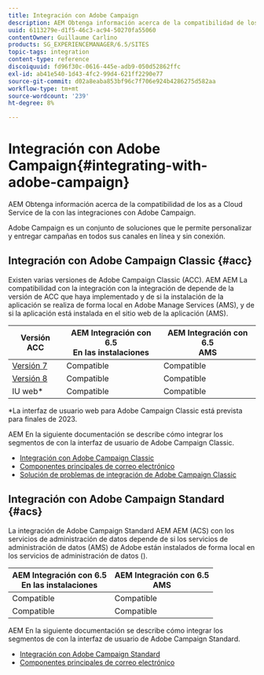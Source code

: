 ```yaml
---
title: Integración con Adobe Campaign
description: AEM Obtenga información acerca de la compatibilidad de los as a Cloud Service de la con las integraciones con Adobe Campaign.
uuid: 6113279e-d1f5-46c3-ac94-50270fa55060
contentOwner: Guillaume Carlino
products: SG_EXPERIENCEMANAGER/6.5/SITES
topic-tags: integration
content-type: reference
discoiquuid: fd96f30c-0616-445e-adb9-050d52862ffc
exl-id: ab41e540-1d43-4fc2-99d4-621ff2290e77
source-git-commit: d02a8eaba853bf96c7f706e924b4286275d582aa
workflow-type: tm+mt
source-wordcount: '239'
ht-degree: 8%

---
```



# Integración con Adobe Campaign{#integrating-with-adobe-campaign}

AEM Obtenga información acerca de la compatibilidad de los as a Cloud Service de la con las integraciones con Adobe Campaign.

Adobe Campaign es un conjunto de soluciones que le permite personalizar y entregar campañas en todos sus canales en línea y sin conexión.

## Integración con Adobe Campaign Classic {#acc}

Existen varias versiones de Adobe Campaign Classic (ACC). AEM AEM La compatibilidad con la integración con la integración de depende de la versión de ACC que haya implementado y de si la instalación de la aplicación se realiza de forma local en Adobe Manage Services (AMS), y de si la aplicación está instalada en el sitio web de la aplicación (AMS).

| Versión ACC | AEM Integración con 6.5 <br>En las instalaciones | AEM Integración con 6.5<br>AMS |
|---|---|---|
| [Versión 7](https://experienceleague.adobe.com/docs/campaign-classic.html) | Compatible | Compatible  |
| [Versión 8](https://experienceleague.adobe.com/docs/campaign-v8.html) | Compatible | Compatible  |
| IU web* | Compatible | Compatible  |

*La interfaz de usuario web para Adobe Campaign Classic está prevista para finales de 2023.

AEM En la siguiente documentación se describe cómo integrar los segmentos de con la interfaz de usuario de Adobe Campaign Classic.

* [Integración con Adobe Campaign Classic](/help/sites-administering/campaignonpremise.md)
* [Componentes principales de correo electrónico](https://experienceleague.adobe.com/docs/experience-manager-core-components/using/email/introduction.html)
* [Solución de problemas de integración de Adobe Campaign Classic](/help/sites-administering/troubleshooting-campaignintegration.md)

## Integración con Adobe Campaign Standard {#acs}

La integración de Adobe Campaign Standard AEM AEM (ACS) con los servicios de administración de datos depende de si los servicios de administración de datos (AMS) de Adobe están instalados de forma local en los servicios de administración de datos ().

| AEM Integración con 6.5 <br>En las instalaciones | AEM Integración con 6.5<br>AMS |
|---|---|
| Compatible | Compatible |
| Compatible | Compatible  |

AEM En la siguiente documentación se describe cómo integrar los segmentos de con la interfaz de usuario de Adobe Campaign Standard.

* [Integración con Adobe Campaign Standard](/help/sites-administering/campaignstandard.md)
* [Componentes principales de correo electrónico](https://experienceleague.adobe.com/docs/experience-manager-core-components/using/email/introduction.html)
